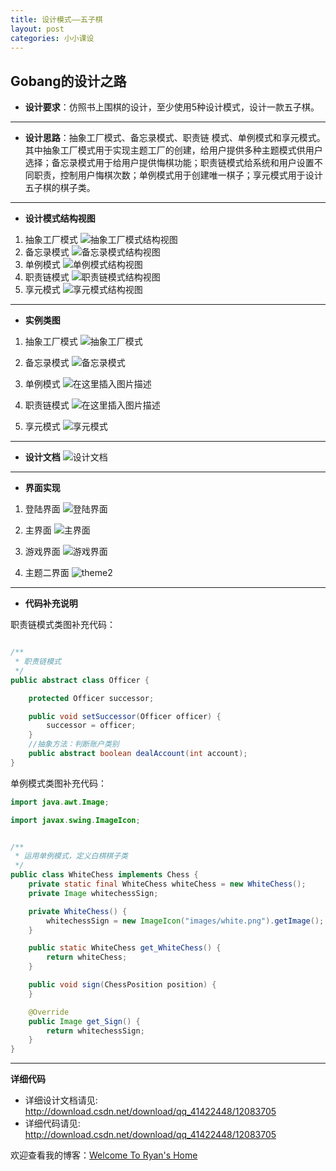 ```yaml
---
title: 设计模式——五子棋
layout: post
categories: 小小课设
---
```



## Gobang的设计之路

- **设计要求**：仿照书上围棋的设计，至少使用5种设计模式，设计一款五子棋。
---
- **设计思路**：抽象工厂模式、备忘录模式、职责链
模式、单例模式和享元模式。其中抽象工厂模式用于实现主题工厂的创建，给用户提供多种主题模式供用户选择；备忘录模式用于给用户提供悔棋功能；职责链模式给系统和用户设置不同职责，控制用户悔棋次数；单例模式用于创建唯一棋子；享元模式用于设计五子棋的棋子类。
---
- **设计模式结构视图**
 1. 抽象工厂模式
![抽象工厂模式结构视图](https://img-blog.csdnimg.cn/20200106083311355.png?x-oss-process=image/watermark,type_ZmFuZ3poZW5naGVpdGk,shadow_10,text_aHR0cHM6Ly9ibG9nLmNzZG4ubmV0L3FxXzQxNDIyNDQ4,size_16,color_FFFFFF,t_70)
 2. 备忘录模式
![备忘录模式结构视图](https://img-blog.csdnimg.cn/20200106083324103.png?x-oss-process=image/watermark,type_ZmFuZ3poZW5naGVpdGk,shadow_10,text_aHR0cHM6Ly9ibG9nLmNzZG4ubmV0L3FxXzQxNDIyNDQ4,size_16,color_FFFFFF,t_70)
 3. 单例模式
![单例模式结构视图](https://img-blog.csdnimg.cn/20200106083348348.png?x-oss-process=image/watermark,type_ZmFuZ3poZW5naGVpdGk,shadow_10,text_aHR0cHM6Ly9ibG9nLmNzZG4ubmV0L3FxXzQxNDIyNDQ4,size_16,color_FFFFFF,t_70)
 4. 职责链模式
![职责链模式结构视图](https://img-blog.csdnimg.cn/20200106083400173.png?x-oss-process=image/watermark,type_ZmFuZ3poZW5naGVpdGk,shadow_10,text_aHR0cHM6Ly9ibG9nLmNzZG4ubmV0L3FxXzQxNDIyNDQ4,size_16,color_FFFFFF,t_70)
 5. 享元模式
![享元模式结构视图](https://img-blog.csdnimg.cn/20200106083410448.png?x-oss-process=image/watermark,type_ZmFuZ3poZW5naGVpdGk,shadow_10,text_aHR0cHM6Ly9ibG9nLmNzZG4ubmV0L3FxXzQxNDIyNDQ4,size_16,color_FFFFFF,t_70)
---
- **实例类图**

 1. 抽象工厂模式
![抽象工厂模式](https://img-blog.csdnimg.cn/20200106103003223.png?x-oss-process=image/watermark,type_ZmFuZ3poZW5naGVpdGk,shadow_10,text_aHR0cHM6Ly9ibG9nLmNzZG4ubmV0L3FxXzQxNDIyNDQ4,size_16,color_FFFFFF,t_70)

 2. 备忘录模式
 ![备忘录模式](https://img-blog.csdnimg.cn/20200106103220370.png?x-oss-process=image/watermark,type_ZmFuZ3poZW5naGVpdGk,shadow_10,text_aHR0cHM6Ly9ibG9nLmNzZG4ubmV0L3FxXzQxNDIyNDQ4,size_16,color_FFFFFF,t_70)

 3. 单例模式
 ![在这里插入图片描述](https://img-blog.csdnimg.cn/20200106103649737.png?x-oss-process=image/watermark,type_ZmFuZ3poZW5naGVpdGk,shadow_10,text_aHR0cHM6Ly9ibG9nLmNzZG4ubmV0L3FxXzQxNDIyNDQ4,size_16,color_FFFFFF,t_70)

 4. 职责链模式
 ![在这里插入图片描述](https://img-blog.csdnimg.cn/20200106103707690.png?x-oss-process=image/watermark,type_ZmFuZ3poZW5naGVpdGk,shadow_10,text_aHR0cHM6Ly9ibG9nLmNzZG4ubmV0L3FxXzQxNDIyNDQ4,size_16,color_FFFFFF,t_70)

 5. 享元模式
![享元模式](https://img-blog.csdnimg.cn/20200106105954369.png?x-oss-process=image/watermark,type_ZmFuZ3poZW5naGVpdGk,shadow_10,text_aHR0cHM6Ly9ibG9nLmNzZG4ubmV0L3FxXzQxNDIyNDQ4,size_16,color_FFFFFF,t_70)

---
- **设计文档**
![设计文档](https://img-blog.csdnimg.cn/20200106084104553.png?x-oss-process=image/watermark,type_ZmFuZ3poZW5naGVpdGk,shadow_10,text_aHR0cHM6Ly9ibG9nLmNzZG4ubmV0L3FxXzQxNDIyNDQ4,size_16,color_FFFFFF,t_70)

---
 - **界面实现**
 1. 登陆界面
![登陆界面](https://img-blog.csdnimg.cn/20200106085717515.png?x-oss-process=image/watermark,type_ZmFuZ3poZW5naGVpdGk,shadow_10,text_aHR0cHM6Ly9ibG9nLmNzZG4ubmV0L3FxXzQxNDIyNDQ4,size_16,color_FFFFFF,t_70)

 2. 主界面
 ![主界面](https://img-blog.csdnimg.cn/20200106090020595.png?x-oss-process=image/watermark,type_ZmFuZ3poZW5naGVpdGk,shadow_10,text_aHR0cHM6Ly9ibG9nLmNzZG4ubmV0L3FxXzQxNDIyNDQ4,size_16,color_FFFFFF,t_70)

 3. 游戏界面
 ![游戏界面](https://img-blog.csdnimg.cn/20200106090106128.png?x-oss-process=image/watermark,type_ZmFuZ3poZW5naGVpdGk,shadow_10,text_aHR0cHM6Ly9ibG9nLmNzZG4ubmV0L3FxXzQxNDIyNDQ4,size_16,color_FFFFFF,t_70)

 4. 主题二界面
 ![theme2](https://img-blog.csdnimg.cn/20200106090207540.png?x-oss-process=image/watermark,type_ZmFuZ3poZW5naGVpdGk,shadow_10,text_aHR0cHM6Ly9ibG9nLmNzZG4ubmV0L3FxXzQxNDIyNDQ4,size_16,color_FFFFFF,t_70)

---
- **代码补充说明**

职责链模式类图补充代码：

```java

/**
 * 职责链模式
 */
public abstract class Officer {

	protected Officer successor;

	public void setSuccessor(Officer officer) {
		successor = officer;
	}
	//抽象方法：判断账户类别
	public abstract boolean dealAccount(int account);
}
```

单例模式类图补充代码：

```java
import java.awt.Image;

import javax.swing.ImageIcon;


/**
 * 运用单例模式，定义白棋棋子类
 */
public class WhiteChess implements Chess {
    private static final WhiteChess whiteChess = new WhiteChess();
    private Image whitechessSign;

    private WhiteChess() {
        whitechessSign = new ImageIcon("images/white.png").getImage();
    }

    public static WhiteChess get_WhiteChess() {
        return whiteChess;
    }

    public void sign(ChessPosition position) {
    }

    @Override
    public Image get_Sign() {
        return whitechessSign;
    }
}
```

---

**详细代码**
- 详细设计文档请见: http://download.csdn.net/download/qq_41422448/12083705
- 详细代码请见: http://download.csdn.net/download/qq_41422448/12083705

欢迎查看我的博客：[Welcome To Ryan's Home](http://ryan1016.github.io)

